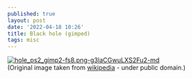 ```yaml
---
published: true
layout: post
date: '2022-04-18 10:26'
title: Black hole (gimped)
tags: misc 
---
```

[![hole_ps2_gimp2-fs8.png-g3laCGwuLXS2Fu2-md](https://i.imgur.com/wyJbXmYl.png)](https://i.imgur.com/wyJbXmY.png)  
(Original image taken from [wikipedia](https://en.wikipedia.org/wiki/Black_hole#/media/File:20190410l.tif]) - under public domain.)

